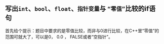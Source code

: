 写出`int`、`bool`、`float`、`指针变量`与 `“零值”`比较的if语句
----------
首先给个提示：题目中要求的是零值比较，而非与0进行比较，在C++里“零值”的范围可就大了，可以是0， 0.0 ， FALSE或者“空指针”。
